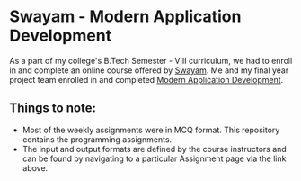 # Swayam - Modern Application Development

As a part of my college's B.Tech Semester - VIII curriculum, we had to enroll in and complete an online course offered by [Swayam](https://swayam.gov.in/ "Swayam Central"). Me and my final year project team enrolled in and completed [Modern Application Development](https://onlinecourses.nptel.ac.in/noc20_cs52/course "Modern Application Development").  

## Things to note:
- Most of the weekly assignments were in MCQ format. This repository contains the programming assignments.
- The input and output formats are defined by the course instructors and can be found by navigating to a particular Assignment page via the link above.
